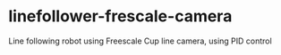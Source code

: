 # linefollower-frescale-camera
Line following robot using Freescale Cup line camera, using PID control
